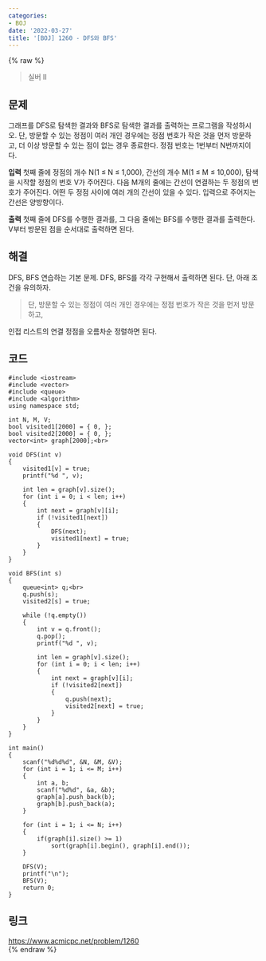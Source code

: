 ```yaml
---
categories:
- BOJ
date: '2022-03-27'
title: '[BOJ] 1260 - DFS와 BFS'
---
```


{% raw %}
> 실버 II<br>

## 문제
그래프를 DFS로 탐색한 결과와 BFS로 탐색한 결과를 출력하는 프로그램을 작성하시오. 단, 방문할 수 있는 정점이 여러 개인 경우에는 정점 번호가 작은 것을 먼저 방문하고, 더 이상 방문할 수 있는 점이 없는 경우 종료한다. 정점 번호는 1번부터 N번까지이다.

**입력**
첫째 줄에 정점의 개수 N(1 ≤ N ≤ 1,000), 간선의 개수 M(1 ≤ M ≤ 10,000), 탐색을 시작할 정점의 번호 V가 주어진다. 다음 M개의 줄에는 간선이 연결하는 두 정점의 번호가 주어진다. 어떤 두 정점 사이에 여러 개의 간선이 있을 수 있다. 입력으로 주어지는 간선은 양방향이다.

**출력**
첫째 줄에 DFS를 수행한 결과를, 그 다음 줄에는 BFS를 수행한 결과를 출력한다. V부터 방문된 점을 순서대로 출력하면 된다.

##  해결
DFS, BFS 연습하는 기본 문제. DFS, BFS를 각각 구현해서 출력하면 된다. 단, 아래 조건을 유의하자.
> 단, 방문할 수 있는 정점이 여러 개인 경우에는 정점 번호가 작은 것을 먼저 방문하고,<br>

인접 리스트의 연결 정점을 오름차순 정렬하면 된다.

## 코드
```
#include <iostream>
#include <vector>
#include <queue>
#include <algorithm>
using namespace std;

int N, M, V;
bool visited1[2000] = { 0, };
bool visited2[2000] = { 0, };
vector<int> graph[2000];<br>

void DFS(int v)
{
	visited1[v] = true;
	printf("%d ", v);

	int len = graph[v].size();
	for (int i = 0; i < len; i++)
	{
		int next = graph[v][i];
		if (!visited1[next])
		{
			DFS(next);
			visited1[next] = true;
		}
	}
}

void BFS(int s)
{
	queue<int> q;<br>
	q.push(s);
	visited2[s] = true;

	while (!q.empty())
	{
		int v = q.front();
		q.pop();
		printf("%d ", v);

		int len = graph[v].size();
		for (int i = 0; i < len; i++)
		{
			int next = graph[v][i];
			if (!visited2[next])
			{
				q.push(next);
				visited2[next] = true;
			}
		}
	}
}

int main()
{
	scanf("%d%d%d", &N, &M, &V);
	for (int i = 1; i <= M; i++)
	{
		int a, b;
		scanf("%d%d", &a, &b);
		graph[a].push_back(b);
		graph[b].push_back(a);
	}

	for (int i = 1; i <= N; i++)
	{
		if(graph[i].size() >= 1)
			sort(graph[i].begin(), graph[i].end());
	}

	DFS(V);
	printf("\n");
	BFS(V);
	return 0;
}
```

## 링크
https://www.acmicpc.net/problem/1260<br>
{% endraw %}